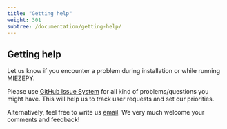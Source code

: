 ```yaml
---
title: "Getting help"
weight: 301
subtree: /documentation/getting-help/
---
```


## Getting help

Let us know if you encounter a problem during installation or while running MIEZEPY.

Please use [GitHub Issue System](https://github.com/RESEDA-MLZ/miezepy/issues) for all kind of problems/questions you might have.
This will help us to track user requests and set our priorities.

Alternatively, feel free to write us [email](mailto:johanna.jochum@frm2.tum.de). We very much welcome your comments and feedback!

